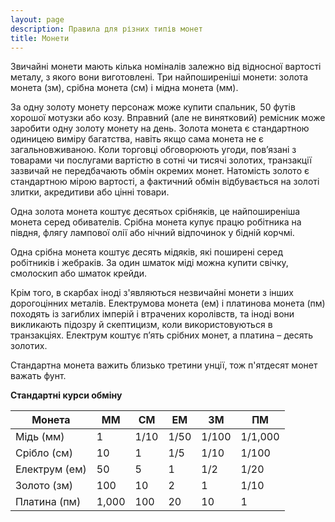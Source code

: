 ```yaml
---
layout: page
description: Правила для різних типів монет
title: Монети
---
```


Звичайні монети мають кілька номіналів залежно від відносної вартості металу, з якого вони виготовлені. Три найпоширеніші монети: золота монета (зм), срібна монета (см) і мідна монета (мм).

За одну золоту монету персонаж може купити спальник, 50 футів хорошої мотузки або козу. Вправний (але не винятковий) ремісник може заробити одну золоту монету на день. Золота монета є стандартною одиницею виміру багатства, навіть якщо сама монета не є загальновживаною. Коли торговці обговорюють угоди, пов’язані з товарами чи послугами вартістю в сотні чи тисячі золотих, транзакції зазвичай не передбачають обмін окремих монет. Натомість золото є стандартною мірою вартості, а фактичний обмін відбувається на золоті злитки, акредитиви або цінні товари.

Одна золота монета коштує десятьох срібняків, це найпоширеніша монета серед обивателів. Срібна монета купує працю робітника на півдня, флягу лампової олії або нічний відпочинок у бідній корчмі.

Одна срібна монета коштує десять мідяків, які поширені серед робітників і жебраків. За один шматок міді можна купити свічку, смолоскип або шматок крейди.

Крім того, в скарбах іноді з'являються незвичайні монети з інших дорогоцінних металів. Електрумова монета (eм) і платинова монета (пм) походять із загиблих імперій і втрачених королівств, та іноді вони викликають підозру й скептицизм, коли використовуються в транзакціях. Електрум коштує п’ять срібних монет, а платина – десять золотих.

Стандартна монета важить близько третини унції, тож п'ятдесят монет важать фунт.

**Стандартні курси обміну**

| Монета        | ММ    | СМ   | ЕМ   | ЗМ    | ПМ      |
| ------------- | ----- | ---- | ---- | ----- | ------- |
| Мідь (мм)     | 1     | 1/10 | 1/50 | 1/100 | 1/1,000 |
| Срібло (см)   | 10    | 1    | 1/5  | 1/10  | 1/100   |
| Електрум (ем) | 50    | 5    | 1    | 1/2   | 1/20    |
| Золото (зм)   | 100   | 10   | 2    | 1     | 1/10    |
| Платина (пм)  | 1,000 | 100  | 20   | 10    | 1       |
